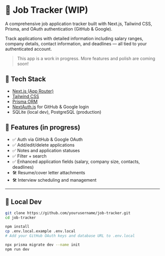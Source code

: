 # 🧾 Job Tracker (WIP)

A comprehensive job application tracker built with Next.js, Tailwind CSS, Prisma, and OAuth authentication (GitHub & Google).

Track applications with detailed information including salary ranges, company details, contact information, and deadlines — all tied to your authenticated account.

> This app is a work in progress. More features and polish are coming soon!

## 🔧 Tech Stack

- [Next.js (App Router)](https://nextjs.org/)
- [Tailwind CSS](https://tailwindcss.com/)
- [Prisma ORM](https://www.prisma.io/)
- [NextAuth.js](https://next-auth.js.org/) for GitHub & Google login
- SQLite (local dev), PostgreSQL (production)

## 🚧 Features (in progress)

- ✅ Auth via GitHub & Google OAuth
- ✅ Add/edit/delete applications
- ✅ Notes and application statuses
- ✅ Filter + search
- ✅ Enhanced application fields (salary, company size, contacts, deadlines)
- 🛠️ Resume/cover letter attachments
- 🛠️ Interview scheduling and management

---

## 🏁 Local Dev

```bash
git clone https://github.com/yourusername/job-tracker.git
cd job-tracker

npm install
cp .env.local.example .env.local
# Add your GitHub OAuth keys and database URL to .env.local

npx prisma migrate dev --name init
npm run dev
```
